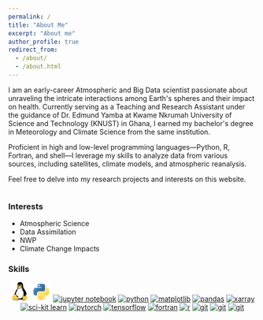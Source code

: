 ```yaml
---
permalink: /
title: "About Me"
excerpt: "About me"
author_profile: true
redirect_from: 
  - /about/
  - /about.html
---
```


I am an early-career Atmospheric and Big Data scientist passionate about unraveling the intricate interactions among Earth's spheres and their impact on health. Currently serving as a Teaching and Research Assistant under the guidance of Dr. Edmund Yamba at Kwame Nkrumah University of Science and Technology (KNUST) in Ghana, I earned my bachelor's degree in Meteorology and Climate Science from the same institution.

Proficient in high and low-level programming languages—Python, R, Fortran, and shell—I leverage my skills to analyze data from various sources, including satellites, climate models, and atmospheric reanalysis.

Feel free to delve into my research projects and interests on this website. 

<div style="display: flex; justify-content: space-between;">
<div class="column">
  <div class="col-md-5">
    <h3>Interests</h3>
    <ul class="interests-list">
      <li>Atmospheric Science</li>
      <li>Data Assimilation</li>
      <li>NWP</li>
      <li>Climate Change Impacts</li>
    </ul>
  </div>

  <div class="col-md-5">
    <h3>Skills</h3>
    <p align="center"> 
       <a href="https://www.linux.org/" target="_blank" rel="noreferrer"> <img src="https://raw.githubusercontent.com/devicons/devicon/master/icons/linux/linux-original.svg" alt="linux" width="40" height="40"/></a>
      <a href="https://www.python.org" target="_blank"> <img src="https://raw.githubusercontent.com/devicons/devicon/master/icons/python/python-original.svg" alt="python" width="40" height="40"/></a>
      <a href="" target="_blank" > <img src="https://cdn.jsdelivr.net/gh/devicons/devicon/icons/jupyter/jupyter-original-wordmark.svg"  alt="jupyter notebook" width="40" height="40"/></a>
      <a href="https://www.numpy.org" target="_blank"> <img src="https://www.vectorlogo.zone/logos/numpy/numpy-ar21.svg" alt="python" width="60" height="60"/></a>
      <a href="https://matplotlib.org/" target="_blank"> <img src="https://upload.wikimedia.org/wikipedia/fr/3/37/Logo_Matplotlib.svg" alt="matplotlib" width="60" height="60"/></a>
      <a href="https://pandas.pydata.org/" target="_blank"> <img src="https://upload.wikimedia.org/wikipedia/commons/e/ed/Pandas_logo.svg" alt="pandas" width="60" height="60"/></a>
      <a href="https://xarray.dev/" target="_blank"> <img src="https://xarray.dev/xarray-datastructure.png" alt="xarray" width="60" height="60"/></a>
      <a href="https://scikit-learn.org/" target="_blank"> <img src="https://upload.wikimedia.org/wikipedia/commons/0/05/Scikit_learn_logo_small.svg" alt="sci-kit learn" width="60" height="60"/></a>
      <a href="https://pytorch.org/" target="_blank"> <img src="https://www.vectorlogo.zone/logos/pytorch/pytorch-icon.svg" alt="pytorch" width="40" height="40"/></a>  
      <a href="https://www.tensorflow.org/" target="_blank"> <img src="https://www.vectorlogo.zone/logos/tensorflow/tensorflow-icon.svg" alt="tensorflow" width="40" height="40"/></a>
      <a href="https://fortran-lang.org/" target="_blank" rel="noreferrer"> <img src="https://vectorwiki.com/images/R3kOH__fortran.svg" alt="fortran" width="40" height="40"/></a>
      <a href="https://www.r-project.org/" target="_blank" > <img src="https://www.vectorlogo.zone/logos/r-project/r-project-icon.svg"  alt="r" width="40" height="40"/></a>
      <a href="https://git-scm.com/" target="_blank"> <img src="https://www.vectorlogo.zone/logos/git-scm/git-scm-icon.svg" alt="git" width="40" height="40"/></a>
      <a href="https://github.com/" target="_blank"> <img src="https://www.vectorlogo.zone/logos/github/github-icon.svg" alt="git" width="40" height="40"/></a>
      <a href="https://www.arcgis.com/" target="_blank"> <img src="https://upload.wikimedia.org/wikipedia/commons/d/df/ArcGIS_logo.png" alt="git" width="60" height="60"/></a>
    </p>
  </div>
</div>
